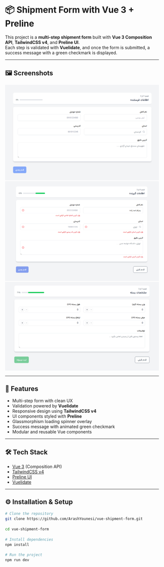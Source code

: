 # 📦 Shipment Form with Vue 3 + Preline

This project is a **multi-step shipment form** built with **Vue 3 Composition API**, **TailwindCSS v4**, and **Preline UI**.  
Each step is validated with **Vuelidate**, and once the form is submitted, a success message with a green checkmark is displayed.

---

## 🖼️️ Screenshots
![Form Step 1 Screenshot](./screenshots/Step-1.png)
![Form Step 2 Screenshot](./screenshots/Step-2.png)
![Form Step 3 Screenshot](./screenshots/Step-3.png)


---

## 🚀 Features
- Multi-step form with clean UX
- Validation powered by **Vuelidate**
- Responsive design using **TailwindCSS v4**
- UI components styled with **Preline**
- Glassmorphism loading spinner overlay
- Success message with animated green checkmark
- Modular and reusable Vue components

---

## 🛠️ Tech Stack
- [Vue 3](https://vuejs.org/) (Composition API)
- [TailwindCSS v4](https://tailwindcss.com/)
- [Preline UI](https://preline.co/)
- [Vuelidate](https://vuelidate-next.netlify.app/)

---

## ⚙️ Installation & Setup

```bash
# Clone the repository
git clone https://github.com/ArashYounesi/vue-shipment-form.git

cd vue-shipment-form

# Install dependencies
npm install

# Run the project
npm run dev
